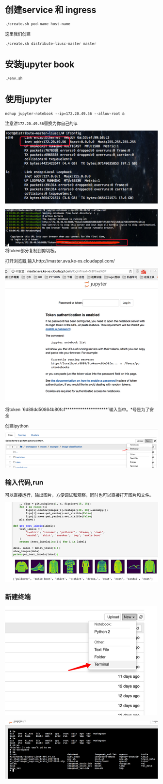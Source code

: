 # 创建service 和 ingress

```bash
./create.sh pod-name host-name
```
这里我们创建
```
./create.sh distribute-liusc-master master
```
# 安装jupyter book

```bash
./env.sh
```

# 使用jupyter

`nohup jupyter-notebook --ip=172.20.49.56 --allow-root &`

注意讲`172.20.49.56`替换为你自己的ip.

![](/assets/ip.png)

![](/assets/import2.png)将token部分复制到剪切板。

打开浏览器,输入http://master.ava.ke-xs.cloudappl.com/

![](/assets/hello.png)

将token \`6d88dd50864b80fcf********************\`输入当中。*号是为了安全

创建ipython![](/assets/ipy.png)

## 输入代码,run
可以直接运行，输出图片，方便调试和观察，同时也可以直接打开图片和文件。

![](/assets/re.png)

## 新建终端

![](/assets/terminal.png)

![](/assets/terms.png)

